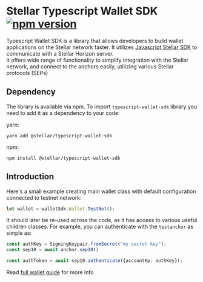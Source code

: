 # Stellar Typescript Wallet SDK [![npm version](https://badge.fury.io/js/@stellar%2Ftypescript-wallet-sdk.svg)](https://badge.fury.io/js/@stellar%2Ftypescript-wallet-sdk) 

Typescript Wallet SDK is a library that allows developers to build wallet applications on the Stellar network faster. It
utilizes [Javascript Stellar SDK](https://github.com/stellar/js-stellar-sdk) to communicate with a Stellar Horizon server.  
It offers wide range of functionality to simplify integration with the Stellar network, and connect to the anchors easily, utilizing 
various Stellar protocols (SEPs) 

## Dependency

The library is available via npm.
To import `typescript-wallet-sdk` library you need to add it as a dependency to your code:

yarn:

```shell
yarn add @stellar/typescript-wallet-sdk
```

npm:

```shell
npm install @stellar/typescript-wallet-sdk
```

## Introduction

Here's a small example creating main wallet class with default configuration connected to testnet network:

```typescript
let wallet = walletSdk.Wallet.TestNet();
```

It should later be re-used across the code, as it has access to various useful children classes. For example, you can 
authenticate with the `testanchor` as simple as:

```typescript
const authKey = SigningKeypair.fromSecret("my secret key");
const sep10 = await anchor.sep10()

const authToken = await sep10.authenticate({accountKp: authKey});
```

Read [full wallet guide](https://developers.stellar.org/docs/category/build-a-wallet) for more info
